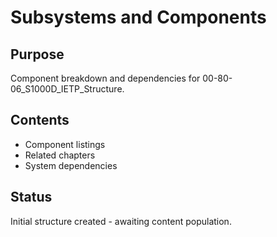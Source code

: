 # Subsystems and Components

## Purpose
Component breakdown and dependencies for 00-80-06_S1000D_IETP_Structure.

## Contents
- Component listings
- Related chapters
- System dependencies

## Status
Initial structure created - awaiting content population.
